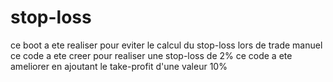 # stop-loss
ce boot a ete realiser pour eviter le calcul du stop-loss lors de trade manuel
ce code a ete creer pour realiser une stop-loss de 2%
ce code a ete ameliorer en ajoutant le take-profit d'une valeur 10% 
